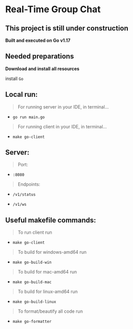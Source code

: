 # Real-Time Group Chat

**This project is still under construction**
-
**Built and executed on Go v1.17**


**Needed preparations**
-
**Download and install all resources**

install `Go`


**Local run:**
-
>For running server in your IDE, in terminal...
>
* `go run main.go`

>For running client in your IDE, in terminal...
>
* `make go-client`


**Server:**
-
>Port:
>
* `:8080`

>Endpoints:
>
* `/v1/status`

* `/v1/ws`


**Useful makefile commands:**
-
>To run client run
>
* `make go-client`

>To build for windows-amd64 run
>
* `make go-build-win`

>To build for mac-amd64 run
>
* `make go-build-mac`

>To build for linux-amd64 run
>
* `make go-build-linux`

>To format/beautify all code run
>
* `make go-formatter`